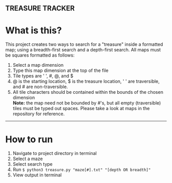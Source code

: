 TREASURE TRACKER
--------------------
# What is this?
This project creates two ways to search for a "treasure" inside a formatted map; using a breadth-first search and a depth-first search. All maps must be squares formatted as follows:
1) Select a map dimension
2) Type this map dimension at the top of the file
3) Tile types are ' ', #, @, and $
3) @ is the starting location, $ is the treasure location, ' ' are traversible, and # are non-traversible.
4) All tile characters should be contained within the bounds of the chosen dimension  
**Note:** the map need not be bounded by #'s, but all empty (traversible) tiles must be typed out spaces. Please take a look at maps in the repository for reference. 
--------------------
# How to run
1) Navigate to project directory in terminal
2) Select a maze
3) Select search type
3) Run `$ python3 treasure.py "maze[#].txt" "[depth OR breadth]"`
4) View output in terminal
